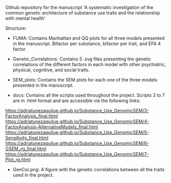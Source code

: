 Github repository for the manuscript 'A systematic investigation of the common genetic architecture of substance use traits and the relationship with mental health'

Structure:

- FUMA: Contains Manhattan and QQ plots for all three models presented in the manuscript. Bifactor per substance, bifactor per trait, and EFA 4 factor.
  
- Genetic_Correlations: Contains 5 .svg files presenting the genetic correlations of the different factors in each model with other psychiatric, physical, cognitive, and social traits.
  
- SEM_plots: Contains the SEM plots for each one of the three models presented in the manuscript.
  
- docs: Contains all the scripts used throughout the project. Scripts 3 to 7 are in .html format and are accessible via the following links:

https://adriatunezaquilue.github.io/Substance_Use_GenomicSEM/3-FactorAnalysis_final.html
https://adriatunezaquilue.github.io/Substance_Use_GenomicSEM/4-FactorAnalysis-AlternativeModels_final.html
https://adriatunezaquilue.github.io/Substance_Use_GenomicSEM/5-Sensitivity_final.html
https://adriatunezaquilue.github.io/Substance_Use_GenomicSEM/6-GSEM_rg_final.html
https://adriatunezaquilue.github.io/Substance_Use_GenomicSEM/7-Plot_rg.html

- GenCor.png: A figure with the genetic correlations between all the traits used in the project.
